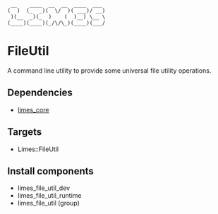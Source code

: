 <!-- markdownlint-disable -->
```
 __    ____  __  __  ____  ___
(  )  (_  _)(  \/  )( ___)/ __)
 )(__  _)(_  )    (  )__) \__ \
(____)(____)(_/\/\_)(____)(___/
```

# FileUtil

A command line utility to provide some universal file utility operations.

## Dependencies

* [limes_core](../../libs/limes_core/README.md)

## Targets

* Limes::FileUtil

## Install components

* limes_file_util_dev
* limes_file_util_runtime
* limes_file_util (group)
